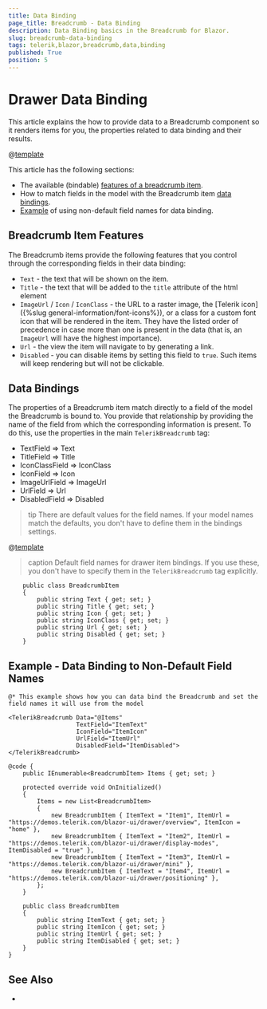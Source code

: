 ```yaml
---
title: Data Binding
page_title: Breadcrumb - Data Binding
description: Data Binding basics in the Breadcrumb for Blazor.
slug: breadcrumb-data-binding
tags: telerik,blazor,breadcrumb,data,binding
published: True
position: 5
---
```


# Drawer Data Binding

This article explains the how to provide data to a Breadcrumb component so it renders items for you, the properties related to data binding and their results.

@[template](/_contentTemplates/common/general-info.md#valuebind-vs-databind-link)

This article has the following sections:

* The available (bindable) [features of a breadcrumb item](#breadcrumb-item-features).
* How to match fields in the model with the Breadcrumb item [data bindings](#data-bindings).
* [Example](#example---data-binding-to-non-default-field-names) of using non-default field names for data binding.

## Breadcrumb Item Features

The Breadcrumb items provide the following features that you control through the corresponding fields in their data binding:


* `Text` - the text that will be shown on the item.
* `Title` - the text that will be added to the `title` attribute of the html element
* `ImageUrl` / `Icon` / `IconClass`  - the URL to a raster image, the [Telerik icon]({%slug general-information/font-icons%}), or a class for a custom font icon that will be rendered in the item. They have the listed order of precedence in case more than one is present in the data (that is, an `ImageUrl` will have the highest importance).
* `Url` - the view the item will navigate to by generating a link.
* `Disabled` -  you can disable items by setting this field to `true`. Such items will keep rendering but will not be clickable.

## Data Bindings

The properties of a Breadcrumb item match directly to a field of the model the Breadcrumb is bound to. You provide that relationship by providing the name of the field from which the corresponding information is present. To do this, use the properties in the main `TelerikBreadcrumb` tag:


* TextField => Text
* TitleField => Title
* IconClassField => IconClass
* IconField => Icon
* ImageUrlField => ImageUrl
* UrlField => Url
* DisabledField => Disabled


>tip There are default values for the field names. If your model names match the defaults, you don't have to define them in the bindings settings.

@[template](/_contentTemplates/common/navigation-components.md#default-fields-match-issues)

>caption Default field names for drawer item bindings. If you use these, you don't have to specify them in the `TelerikBreadcrumb` tag explicitly.

````CSHTML
    public class BreadcrumbItem
    {
        public string Text { get; set; }
        public string Title { get; set; }
        public string Icon { get; set; }
        public string IconClass { get; set; }
        public string Url { get; set; }
        public string Disabled { get; set; }
    }
````

## Example - Data Binding to Non-Default Field Names

````CSHTML
@* This example shows how you can data bind the Breadcrumb and set the field names it will use from the model 

<TelerikBreadcrumb Data="@Items"
                   TextField="ItemText"
                   IconField="ItemIcon"
                   UrlField="ItemUrl"
                   DisabledField="ItemDisabled">
</TelerikBreadcrumb>

@code {
    public IEnumerable<BreadcrumbItem> Items { get; set; }

    protected override void OnInitialized()
    {
        Items = new List<BreadcrumbItem>
        {
            new BreadcrumbItem { ItemText = "Item1", ItemUrl = "https://demos.telerik.com/blazor-ui/drawer/overview", ItemIcon = "home" },
            new BreadcrumbItem { ItemText = "Item2", ItemUrl = "https://demos.telerik.com/blazor-ui/drawer/display-modes", ItemDisabled = "true" },
            new BreadcrumbItem { ItemText = "Item3", ItemUrl = "https://demos.telerik.com/blazor-ui/drawer/mini" },
            new BreadcrumbItem { ItemText = "Item4", ItemUrl = "https://demos.telerik.com/blazor-ui/drawer/positioning" },
        };
    }

    public class BreadcrumbItem
    {
        public string ItemText { get; set; }
        public string ItemIcon { get; set; }
        public string ItemUrl { get; set; }
        public string ItemDisabled { get; set; }
    }
}
````



## See Also

* 